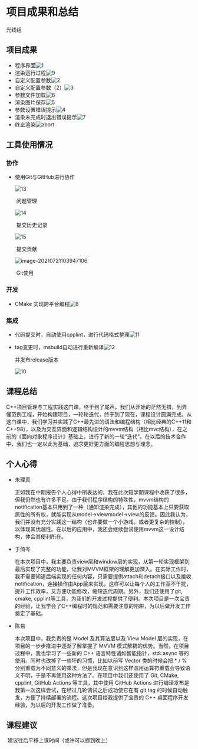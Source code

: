 # 项目成果和总结

光线组

## 项目成果

- 程序界面![1](result/1.PNG)
- 渲染运行过程![9](result/9.PNG)
- 自定义配置参数![2](result/2.PNG)
- 自定义配置参数（2）![3](result/3.PNG)
- 参数文件加载![6](result/6.PNG)
- 渲染图片保存![5](result/5.PNG)
- 参数设置错误提示![4](result/4.PNG)
- 渲染未完成时退出错误提示![7](result/7.PNG)
- 终止渲染![abort](result/abort.PNG)

## 工具使用情况

### 协作

- 使用Git与GitHub进行协作

  ![13](result/13.PNG)

  ​                                                                        问题管理

  ![14](result/14.PNG)

  ​                                                                 提交历史记录

  ![15](result/15.PNG)

  ​                                                                      提交贡献

  ![image-20210721103947106](result/image-20210721103947106.png)

  ​                                                                     Git使用

### 开发

- CMake 实现跨平台编程![8](result/8.PNG)

### 集成

- 代码提交时，自动使用cpplint，进行代码格式整理![11](result/11.PNG)

- tag变更时，msbuild自动进行重新编译![12](result/12.PNG)

  并发布release版本

  ![10](result/10.PNG)

## 课程总结

​		C++项目管理与工程实践这门课，终于到了尾声。我们从开始的茫然无措，到弄懂范例工程，开始构建项目，一轮轮迭代，终于到了现在，课程设计圆满完成。从这门课中，我们学习并实践了C++最先进的语法和编程结构（相比经典的C++11和C++98），以及为交互界面和逻辑结构设计的mvvm结构（相比mvc结构），在之前的《面向对象程序设计》基础上，进行了新的一轮“迭代”。在以后的技术合作中，我们也一定以此为基础，追求更好更方面的编程思想与理念。

## 个人心得

- 朱理真

  正如我在中期报告个人心得中所表达的，我在此次短学期课程中收获了很多，但我仍然也有许多不足。由于我们程序结构的特殊性，mvvm结构的notification基本只用到了一种（通知渲染完成），其他的功能基本上只要获取属性的所有权，就能实现从model->viewmodel->view的反馈。因此我认为，我们并没有充分实践这一结构（也许要做一个小游戏，或者更复杂的控制），以体现其优越性。在以后的应用中，我还会继续尝试使用mvvm这一设计结构，体会其便利所在。

- 于倚岑

  在本次项目中，我主要负责view层和window层的实现，从第一轮实现框架到最后实现了完整的功能，让我对MVVM框架的理解更加深入。在实际工作时，我不需要知道后端实现的任何内容，只需要提供attach和detach接口以及接收notification，连接操作由App层来实现，这样可以让每个人的工作互不干扰，提升工作效率，又方便功能修改，缩短迭代周期。另外，我们还使用了git, cmake, cpplint等工具，为我们的开发过程提供了便利。本次项目是一次宝贵的经验，让我学会了C++编程时的规范和需要注意的陷阱，为以后做开发工作奠定了基础。

- 陈易

  本次项目中，我负责的是 Model 及其算法层以及 View Model 层的实现，在项目的一步步推进中逐渐了解掌握了 MVVM 模式解耦的优势。当然，在项目过程中，我也学习了一些新的 C++ 语言特性诸如智能指针，std::async 等的使用。同时也改掉了一些坏的习惯，比如以前写 Vector 类的时候会把 * / % 分别重载为不同意义的乘法，但是我现在意识到这样滥用运算符重载会导致语义不明，于是不再使用这种方法了。在项目中我们还使用了 Git, CMake, cpplint, GitHub Actions 等工具，其中使用 GitHub Actions 进行编译发布是我第一次这样尝试，在经过几轮调试之后成功使它在有 git tag 的时候自动触发，方便了持续部署的流程。这次项目给我提供了宝贵的 C++ 桌面程序开发经验，为以后的开发工作做了准备。

## 课程建议

​	建议往后平移上课时间（或许可以挪到晚上）

​	

